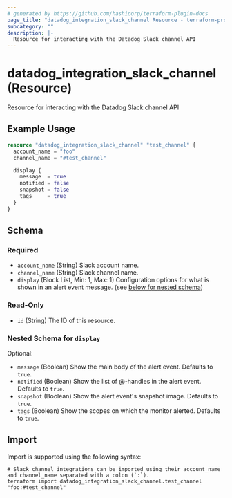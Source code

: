 ```yaml
---
# generated by https://github.com/hashicorp/terraform-plugin-docs
page_title: "datadog_integration_slack_channel Resource - terraform-provider-datadog"
subcategory: ""
description: |-
  Resource for interacting with the Datadog Slack channel API
---
```


# datadog_integration_slack_channel (Resource)

Resource for interacting with the Datadog Slack channel API

## Example Usage

```terraform
resource "datadog_integration_slack_channel" "test_channel" {
  account_name = "foo"
  channel_name = "#test_channel"

  display {
    message  = true
    notified = false
    snapshot = false
    tags     = true
  }
}
```

<!-- schema generated by tfplugindocs -->
## Schema

### Required

- `account_name` (String) Slack account name.
- `channel_name` (String) Slack channel name.
- `display` (Block List, Min: 1, Max: 1) Configuration options for what is shown in an alert event message. (see [below for nested schema](#nestedblock--display))

### Read-Only

- `id` (String) The ID of this resource.

<a id="nestedblock--display"></a>
### Nested Schema for `display`

Optional:

- `message` (Boolean) Show the main body of the alert event. Defaults to `true`.
- `notified` (Boolean) Show the list of @-handles in the alert event. Defaults to `true`.
- `snapshot` (Boolean) Show the alert event's snapshot image. Defaults to `true`.
- `tags` (Boolean) Show the scopes on which the monitor alerted. Defaults to `true`.

## Import

Import is supported using the following syntax:

```shell
# Slack channel integrations can be imported using their account_name and channel_name separated with a colon (`:`).
terraform import datadog_integration_slack_channel.test_channel "foo:#test_channel"
```
